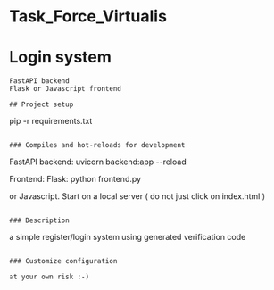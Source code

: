 # Task_Force_Virtualis
# Login system
```
FastAPI backend
Flask or Javascript frontend

## Project setup
```
pip -r requirements.txt
```

### Compiles and hot-reloads for development
```
FastAPI backend:
uvicorn backend:app --reload

Frontend:
Flask:
python frontend.py

or
Javascript.
Start on a local server ( do not just click on index.html )
```

### Description
```
a simple register/login system using generated verification code

```

### Customize configuration

at your own risk :-)

